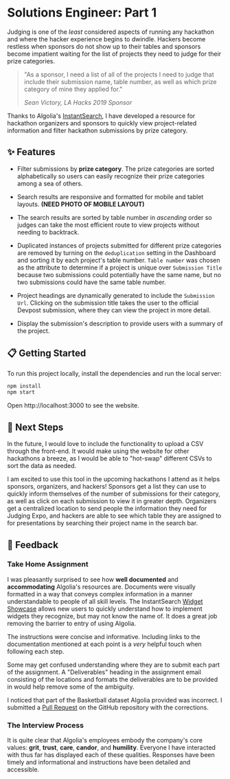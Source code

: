 # Solutions Engineer: Part 1

Judging is one of the *least* considered aspects of running any hackathon and where the hacker experience begins to dwindle. Hackers become restless when sponsors do not show up to their tables and sponsors become impatient waiting for the list of projects they need to judge for their prize categories.

> "As a sponsor, I need a list of all of the projects I need to judge that include their submission name, table number, as well as which prize category of mine they applied for."
>
> *Sean Victory, LA Hacks 2019 Sponsor*

Thanks to Algolia's [InstantSearch](https://www.algolia.com/products/instantsearch/), I have developed a resource for hackathon organizers and sponsors to quickly view project-related information and filter hackathon submissions by prize category.

## ✨ Features

* Filter submissions by **prize category**. The prize categories are sorted alphabetically so users can easily recognize their prize categories among a sea of others.

* Search results are responsive and formatted for mobile and tablet layouts. **(NEED PHOTO OF MOBILE LAYOUT)**

* The search results are sorted by table number in *ascending* order so judges can take the most efficient route to view projects without needing to backtrack.

* Duplicated instances of projects submitted for different prize categories are removed by turning on the `deduplication` setting in the Dashboard and sorting it by each project's table number. `Table number` was chosen as the attribute to determine if a project is unique over `Submission Title` because two submissions could potentially have the same name, but no two submissions could have the same table number.

* Project headings are dynamically generated to include the `Submission Url`. Clicking on the submission title takes the user to the official Devpost submission, where they can view the project in more detail.

* Display the submission's description to provide users with a summary of the project.


## 📋 Getting Started

To run this project locally, install the dependencies and run the local server:

```sh
npm install
npm start
```

Open http://localhost:3000 to see the website.

## 💭 Next Steps

In the future, I would love to include the functionality to upload a CSV through the front-end. It would make using the website for other hackathons a breeze, as I would be able to "hot-swap" different CSVs to sort the data as needed.

I am excited to use this tool in the upcoming hackathons I attend as it helps sponsors, organizers, and hackers! Sponsors get a list they can use to quickly inform themselves of the number of submissions for their category, as well as click on each submission to view it in greater depth. Organizers get a centralized location to send people the information they need for Judging Expo, and hackers are able to see which table they are assigned to for presentations by searching their project name in the search bar.

## 📝 Feedback

### Take Home Assignment

I was pleasantly surprised to see how **well documented** and **accommodating** Algolia's resources are. Documents were visually formatted in a way that conveys complex information in a manner understandable to people of all skill levels. The InstantSearch [Widget Showcase](https://www.algolia.com/doc/guides/building-search-ui/widgets/showcase/js/) allows new users to quickly understand how to implement widgets they recognize, but may not know the name of. It does a great job removing the barrier to entry of using Algolia.

The instructions were concise and informative. Including links to the documentation mentioned at each point is a *very* helpful touch when following each step.

Some may get confused understanding where they are to submit each part of the assignment. A "Deliverables" heading in the assignment email consisting of the locations and formats the deliverables are to be provided in would help remove some of the ambiguity.

I noticed that part of the Basketball dataset Algolia provided was incorrect. I submitted a [Pull Request](https://github.com/algolia/datasets/pull/7) on the GitHub repository with the corrections.

### The Interview Process

It is quite clear that Algolia's employees embody the company's core values: **grit**, **trust**, **care**, **candor**, and **humility**. Everyone I have interacted with thus far has displayed each of these qualities. Responses have been timely and informational and instructions have been detailed and accessible.
